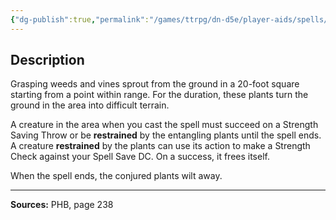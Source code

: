 ```yaml
---
{"dg-publish":true,"permalink":"/games/ttrpg/dn-d5e/player-aids/spells/level-1/entangle/","tags":["TTRPG/DND/5e","verbal","somatic","concentration"]}
---
```



## Description
Grasping weeds and vines sprout from the ground in a 20-foot square starting from a point within range.
For the duration, these plants turn the ground in the area into difficult terrain.

A creature in the area when you cast the spell must succeed on a Strength Saving Throw or be **restrained** by the entangling plants until the spell ends.
A creature **restrained** by the plants can use its action to make a Strength Check against your Spell Save DC.
On a success, it frees itself.

When the spell ends, the conjured plants wilt away.

---

**Sources:** PHB, page 238
